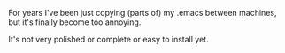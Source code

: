 For years I've been just copying (parts of) my .emacs between
machines, but it's finally become too annoying.

It's not very polished or complete or easy to install yet.
